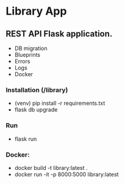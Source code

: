 # Library App

## REST API Flask application.

+ DB migration
+ Blueprints
+ Errors
+ Logs
+ Docker

### Installation (/library)
+ (venv) pip install -r requirements.txt
+ flask db upgrade

### Run
+ flask run


### Docker:
+ docker build -t library:latest .
+ docker run -it -p 8000:5000 library:latest
